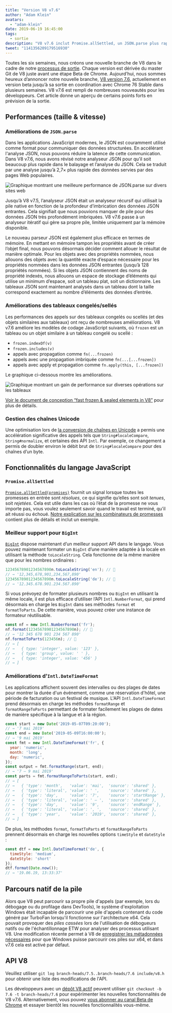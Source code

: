 ```yaml
---
title: "Version V8 v7.6"
author: "Adam Klein"
avatars:
  - "adam-klein"
date: 2019-06-19 16:45:00
tags:
  - sortie
description: "V8 v7.6 inclut Promise.allSettled, un JSON.parse plus rapide, des BigInts localisés, des tableaux congelés/sellés plus rapides, et bien plus encore !"
tweet: "1141356209179516930"
---
```

Toutes les six semaines, nous créons une nouvelle branche de V8 dans le cadre de notre [processus de sortie](/docs/release-process). Chaque version est dérivée du master Git de V8 juste avant une étape Beta de Chrome. Aujourd’hui, nous sommes heureux d’annoncer notre nouvelle branche, [V8 version 7.6](https://chromium.googlesource.com/v8/v8.git/+log/branch-heads/7.6), actuellement en version beta jusqu’à sa sortie en coordination avec Chrome 76 Stable dans plusieurs semaines. V8 v7.6 est rempli de nombreuses nouveautés pour les développeurs. Cet article donne un aperçu de certains points forts en prévision de la sortie.

<!--truncate-->
## Performances (taille & vitesse)

### Améliorations de `JSON.parse`

Dans les applications JavaScript modernes, le JSON est couramment utilisé comme format pour communiquer des données structurées. En accélérant l'analyse JSON, nous pouvons réduire la latence de cette communication. Dans V8 v7.6, nous avons révisé notre analyseur JSON pour qu’il soit beaucoup plus rapide dans le balayage et l’analyse du JSON. Cela se traduit par une analyse jusqu’à 2,7× plus rapide des données servies par des pages Web populaires.

![Graphique montrant une meilleure performance de `JSON.parse` sur divers sites web](/_img/v8-release-76/json-parsing.svg)

Jusqu’à V8 v7.5, l’analyseur JSON était un analyseur récursif qui utilisait la pile native en fonction de la profondeur d’imbrication des données JSON entrantes. Cela signifiait que nous pouvions manquer de pile pour des données JSON très profondément imbriquées. V8 v7.6 passe à un analyseur itératif qui gère sa propre pile, limitée uniquement par la mémoire disponible.

Le nouveau parseur JSON est également plus efficace en termes de mémoire. En mettant en mémoire tampon les propriétés avant de créer l’objet final, nous pouvons désormais décider comment allouer le résultat de manière optimale. Pour les objets avec des propriétés nommées, nous allouons des objets avec la quantité exacte d’espace nécessaire pour les propriétés nommées dans les données JSON entrantes (jusqu’à 128 propriétés nommées). Si les objets JSON contiennent des noms de propriété indexés, nous allouons un espace de stockage d’éléments qui utilise un minimum d’espace, soit un tableau plat, soit un dictionnaire. Les tableaux JSON sont maintenant analysés dans un tableau dont la taille correspond exactement au nombre d’éléments des données d’entrée.

### Améliorations des tableaux congelés/sellés

Les performances des appels sur des tableaux congelés ou scellés (et des objets similaires aux tableaux) ont reçu de nombreuses améliorations. V8 v7.6 améliore les modèles de codage JavaScript suivants, où `frozen` est un tableau ou un objet similaire à un tableau congelé ou scellé :

- `frozen.indexOf(v)`
- `frozen.includes(v)`
- appels avec propagation comme `fn(...frozen)`
- appels avec une propagation imbriquée comme `fn(...[...frozen])`
- appels avec apply et propagation comme `fn.apply(this, [...frozen])`

Le graphique ci-dessous montre les améliorations.

![Graphique montrant un gain de performance sur diverses opérations sur les tableaux](/_img/v8-release-76/frozen-sealed-elements.svg)

[Voir le document de conception “fast frozen & sealed elements in V8”](https://bit.ly/fast-frozen-sealed-elements-in-v8) pour plus de détails.

### Gestion des chaînes Unicode

Une optimisation lors de [la conversion de chaînes en Unicode](https://chromium.googlesource.com/v8/v8/+/734c1456d942a03d79aab4b3b0e57afbc803ceea) a permis une accélération significative des appels tels que `String#localeCompare`, `String#normalize`, et certaines des API `Intl`. Par exemple, ce changement a permis de doubler environ le débit brut de `String#localeCompare` pour des chaînes d’un byte.

## Fonctionnalités du langage JavaScript

### `Promise.allSettled`

[`Promise.allSettled(promises)`](/features/promise-combinators#promise.allsettled) fournit un signal lorsque toutes les promesses en entrée sont _résolues_, ce qui signifie qu’elles sont soit _tenues_, soit _rejetées_. Cela est utile dans les cas où l’état de la promesse ne vous importe pas, vous voulez seulement savoir quand le travail est terminé, qu’il ait réussi ou échoué. [Notre explication sur les combinateurs de promesses](/features/promise-combinators) contient plus de détails et inclut un exemple.

### Meilleur support pour `BigInt`

[`BigInt`](/features/bigint) dispose maintenant d’un meilleur support API dans le langage. Vous pouvez maintenant formater un `BigInt` d’une manière adaptée à la locale en utilisant la méthode `toLocaleString`. Cela fonctionne de la même manière que pour les nombres ordinaires :

```js
12345678901234567890n.toLocaleString('en'); // 🐌
// → '12,345,678,901,234,567,890'
12345678901234567890n.toLocaleString('de'); // 🐌
// → '12.345.678.901.234.567.890'
```

Si vous prévoyez de formater plusieurs nombres ou `BigInt` en utilisant la même locale, il est plus efficace d’utiliser l’API `Intl.NumberFormat`, qui prend désormais en charge les `BigInt` dans ses méthodes `format` et `formatToParts`. De cette manière, vous pouvez créer une instance de formateur réutilisable.

```js
const nf = new Intl.NumberFormat('fr');
nf.format(12345678901234567890n); // 🚀
// → '12 345 678 901 234 567 890'
nf.formatToParts(123456n); // 🚀
// → [
// →   { type: 'integer', value: '123' },
// →   { type: 'group', value: ' ' },
// →   { type: 'integer', value: '456' }
// → ]
```

### Améliorations d'`Intl.DateTimeFormat`

Les applications affichent souvent des intervalles ou des plages de dates pour montrer la durée d'un événement, comme une réservation d'hôtel, une période de facturation ou un festival de musique. L'API `Intl.DateTimeFormat` prend désormais en charge les méthodes `formatRange` et `formatRangeToParts` permettant de formater facilement les plages de dates de manière spécifique à la langue et à la région.

```js
const start = new Date('2019-05-07T09:20:00');
// → '7 mai 2019'
const end = new Date('2019-05-09T16:00:00');
// → '9 mai 2019'
const fmt = new Intl.DateTimeFormat('fr', {
  year: 'numeric',
  month: 'long',
  day: 'numeric',
});
const output = fmt.formatRange(start, end);
// → '7 – 9 mai 2019'
const parts = fmt.formatRangeToParts(start, end);
// → [
// →   { 'type': 'month',   'value': 'mai',  'source': 'shared' },
// →   { 'type': 'literal', 'value': ' ',    'source': 'shared' },
// →   { 'type': 'day',     'value': '7',    'source': 'startRange' },
// →   { 'type': 'literal', 'value': ' – ',  'source': 'shared' },
// →   { 'type': 'day',     'value': '9',    'source': 'endRange' },
// →   { 'type': 'literal', 'value': ', ',   'source': 'shared' },
// →   { 'type': 'year',    'value': '2019', 'source': 'shared' },
// → ]
```

De plus, les méthodes `format`, `formatToParts` et `formatRangeToParts` prennent désormais en charge les nouvelles options `timeStyle` et `dateStyle` :

```js
const dtf = new Intl.DateTimeFormat('de', {
  timeStyle: 'medium',
  dateStyle: 'short'
});
dtf.format(Date.now());
// → '19.06.19, 13:33:37'
```

## Parcours natif de la pile

Alors que V8 peut parcourir sa propre pile d'appels (par exemple, lors du débogage ou du profilage dans DevTools), le système d'exploitation Windows était incapable de parcourir une pile d'appels contenant du code généré par TurboFan lorsqu'il fonctionne sur l'architecture x64. Cela pouvait provoquer des _piles cassées_ lors de l'utilisation de débogueurs natifs ou de l'échantillonnage ETW pour analyser des processus utilisant V8. Une modification récente permet à V8 de [enregistrer les métadonnées nécessaires](https://chromium.googlesource.com/v8/v8/+/3cda21de77d098a612eadf44d504b188a599c5f0) pour que Windows puisse parcourir ces piles sur x64, et dans v7.6 cela est activé par défaut.

## API V8

Veuillez utiliser `git log branch-heads/7.5..branch-heads/7.6 include/v8.h` pour obtenir une liste des modifications de l'API.

Les développeurs avec un [dépôt V8 actif](/docs/source-code#using-git) peuvent utiliser `git checkout -b 7.6 -t branch-heads/7.6` pour expérimenter les nouvelles fonctionnalités de V8 v7.6. Alternativement, vous pouvez [vous abonner au canal Beta de Chrome](https://www.google.com/chrome/browser/beta.html) et essayer bientôt les nouvelles fonctionnalités vous-même.
